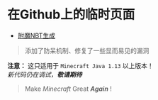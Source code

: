 # 在Github上的临时页面  
- [附魔NBT生成](https://beginnerlin.github.io/NBT-echanted.html)

> 添加了防呆机制、修复了一些显而易见的漏洞  

**注意：** 这只适用于 `Minecraft Java 1.13` 以上版本！  
*新代码仍在调试，**敬请期待***  

> Make *Minecraft* Great ***Again*** !
